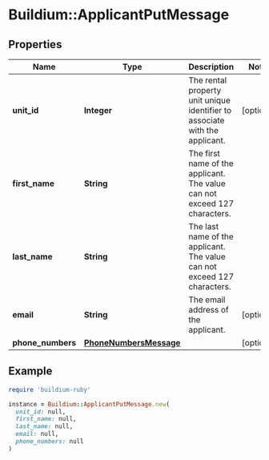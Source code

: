 # Buildium::ApplicantPutMessage

## Properties

| Name | Type | Description | Notes |
| ---- | ---- | ----------- | ----- |
| **unit_id** | **Integer** | The rental property unit unique identifier to associate with the applicant. | [optional] |
| **first_name** | **String** | The first name of the applicant. The value can not exceed 127 characters. |  |
| **last_name** | **String** | The last name of the applicant. The value can not exceed 127 characters. |  |
| **email** | **String** | The email address of the applicant. | [optional] |
| **phone_numbers** | [**PhoneNumbersMessage**](PhoneNumbersMessage.md) |  | [optional] |

## Example

```ruby
require 'buildium-ruby'

instance = Buildium::ApplicantPutMessage.new(
  unit_id: null,
  first_name: null,
  last_name: null,
  email: null,
  phone_numbers: null
)
```

